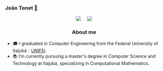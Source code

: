 ### João Tonet 📑
<p align="center">
</a>&nbsp;&nbsp;&nbsp;
  <a href="mailto:jh.tonet@unifei.edu.br?subject=Olá%20João%20Tonet"><img src="https://img.shields.io/badge/gmail-%23D14836.svg?&style=for-the-badge&logo=gmail&logoColor=white" /></a>&nbsp;&nbsp;&nbsp;&nbsp;
  <a href="https://www.linkedin.com/in/joaotonet/"><img src="https://img.shields.io/badge/linkedin-%230077B5.svg?&style=for-the-badge&logo=linkedin&logoColor=white" /></a>&nbsp;&nbsp;&nbsp;&nbsp;

<h3 align="center">About me</h3>

- 🎓 I graduated in Computer Engineering from the Federal University of Itajubá - [UNIFEI](https://www.linkedin.com/school/unifei/).
- 📚 I’m currently pursuing a master's degree in Computer Science and Technology at Itajubá, specializing in Computational Mathematics.

<!--
**JoaoTonet/JoaoTonet** is a ✨ _special_ ✨ repository because its `README.md` (this file) appears on your GitHub profile.

Here are some ideas to get you started:

- 🔭 I’m currently working on ...
- 🌱 I’m currently learning ...
- 👯 I’m looking to collaborate on ...
- 🤔 I’m looking for help with ...
- 💬 Ask me about ...
- 📫 How to reach me: ...
- 😄 Pronouns: ...
- ⚡ Fun fact: ...
-->
